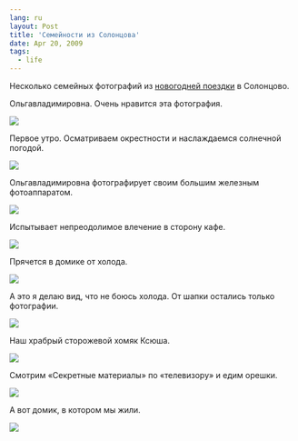 ```yaml
---
lang: ru
layout: Post
title: 'Семейности из Солонцова'
date: Apr 20, 2009
tags:
  - life
---
```


Несколько семейных фотографий из [новогодней поездки](http://morning.photos/albums/solontsovo "Новый год в Солонцове") в Солонцово.

Ольгавладимировна. Очень нравится эта фотография.

![](photo://2009-01-06_5D_1051_Artem_Sapegin)

<!--more-->

Первое утро. Осматриваем окрестности и наслаждаемся солнечной погодой.

![](/images/blog/2009-01-04-5D-0168-Artem-Sapegin.jpg)

Ольгавладимировна фотографирует своим большим железным фотоаппаратом.

![](photo://2009-01-06_5D_1142_Artem_Sapegin)

Испытывает непреодолимое влечение в сторону кафе.

![](/images/blog/2009-01-06-5D-1087-Artem-Sapegin.jpg)

Прячется в домике от холода.

![](photo://2009-01-08_5D_1602_Artem_Sapegin)

А это я делаю вид, что не боюсь холода. От шапки остались только фотографии.

![](/images/blog/2009-01-04-5D-0192-Olga-Flegontova.jpg)

Наш храбрый сторожевой хомяк Ксюша.

![](/images/blog/2009-01-06-5D-0976-Artem-Sapegin.jpg)

Смотрим «Секретные материалы» по «телевизору» и едим орешки.

![](photo://2009-01-06_5D_0986_Artem_Sapegin)

А вот домик, в котором мы жили.

![](/images/blog/2009-01-05-5D-0870-Artem-Sapegin.jpg)
